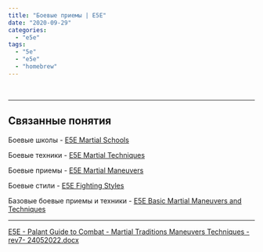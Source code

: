```yaml
---
title: "Боевые приемы | E5E"
date: "2020-09-29"
categories: 
  - "e5e"
tags: 
  - "5e"
  - "e5e"
  - "homebrew"
---
```


 

* * *

## Связанные понятия

Боевые школы - [E5E Martial Schools](https://cyborgsandmages.com/e5e-expanded-fifth-edition/feats-e5e/martial-schools-e5e/) 

Боевые техники - [E5E Martial Techniques](https://cyborgsandmages.com/e5e-expanded-fifth-edition/feats-e5e/martial-schools-e5e/martial-techniques-e5e/)

Боевые приемы - [E5E Martial Maneuvers](https://cyborgsandmages.com/e5e-expanded-fifth-edition/feats-e5e/martial-schools-e5e/martial-maneuvers-e5e/)

Боевые стили - [E5E Fighting Styles](https://cyborgsandmages.com/e5e-expanded-fifth-edition/e5e-classes/fighter-e5e/fighting-styles-e5e/)

Базовые боевые приемы и техники - [E5E Basic Martial Maneuvers and Techniques](https://cyborgsandmages.com/e5e-expanded-fifth-edition/actions-e5e/basic-martial-techniques-e5e/)

* * *

[E5E - Palant Guide to Combat - Martial Traditions Maneuvers Techniques - rev7- 24052022.docx](https://1drv.ms/w/s!Atcrhwwo1lBA19dUDay03MgNRd31xg?e=XufoDS)
